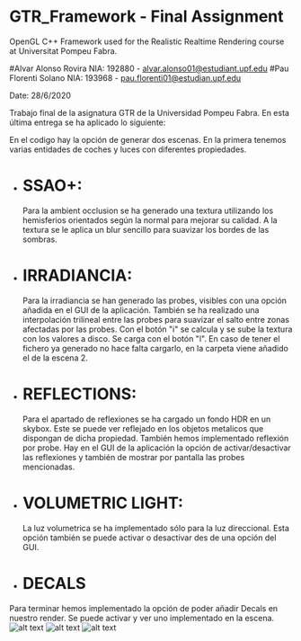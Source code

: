 # GTR_Framework - Final Assignment
OpenGL C++ Framework used for the Realistic Realtime Rendering course at Universitat Pompeu Fabra.

#Alvar Alonso Rovira NIA: 192880 - alvar.alonso01@estudiant.upf.edu
#Pau Florenti Solano NIA: 193968 - pau.florenti01@estudian.upf.edu

Date: 28/6/2020

Trabajo final de la asignatura GTR de la Universidad Pompeu Fabra. En esta última entrega se ha aplicado lo siguiente:

 En el codigo hay la opción de generar dos escenas. En la primera tenemos varias entidades de coches y luces con diferentes propiedades.

* # SSAO+:
  Para la ambient occlusion se ha generado una textura utilizando los hemisferios orientados según la normal para mejorar su calidad. A la textura se le aplica un blur sencillo para suavizar los bordes de las sombras.

 * # IRRADIANCIA:
    Para la irradiancia se han generado las probes, visibles con una opción añadida en el GUI de la aplicación. También se ha realizado una interpolación trilineal entre las probes para suavizar el salto entre zonas afectadas por las probes. Con el botón "i" se calcula y se sube la textura con los valores a disco. Se carga con el botón "l". En caso de tener el fichero ya generado no hace falta cargarlo, en la carpeta viene añadido el de la escena 2.
    
* # REFLECTIONS:
  Para el apartado de reflexiones se ha cargado un fondo HDR en un skybox. Este se puede ver reflejado en los objetos metalicos que dispongan de dicha propiedad. También hemos implementado reflexión por probe. Hay en el GUI de la aplicación la opción de activar/desactivar las reflexiones y también de mostrar por pantalla las probes mencionadas.
  
* # VOLUMETRIC LIGHT:
  La luz volumetrica se ha implementado sólo para la luz direccional. Esta opción también se puede activar o desactivar des de una opción del GUI.
  
* # DECALS
 Para terminar hemos implementado la opción de poder añadir Decals en nuestro render. Se puede activar y ver uno implementado en la escena.
![alt text](https://github.com/PauFlorenti/GTR_2020/images/Car.png?raw=true)
![alt text](https://github.com/PauFlorenti/GTR_2020/images/GBuffers.png?raw=true)
![alt text](https://github.com/PauFlorenti/GTR_2020/images/Volumetric.png?raw=true)
